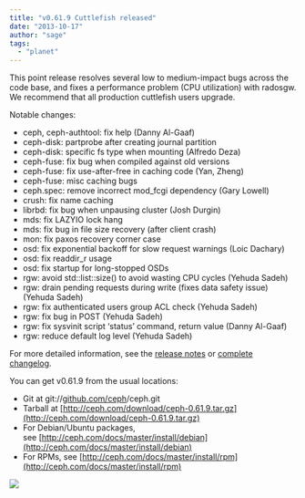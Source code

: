 ```yaml
---
title: "v0.61.9 Cuttlefish released"
date: "2013-10-17"
author: "sage"
tags: 
  - "planet"
---
```


This point release resolves several low to medium-impact bugs across the code base, and fixes a performance problem (CPU utilization) with radosgw. We recommend that all production cuttlefish users upgrade.

Notable changes:

- ceph, ceph-authtool: fix help (Danny Al-Gaaf)
- ceph-disk: partprobe after creating journal partition
- ceph-disk: specific fs type when mounting (Alfredo Deza)
- ceph-fuse: fix bug when compiled against old versions
- ceph-fuse: fix use-after-free in caching code (Yan, Zheng)
- ceph-fuse: misc caching bugs
- ceph.spec: remove incorrect mod\_fcgi dependency (Gary Lowell)
- crush: fix name caching
- librbd: fix bug when unpausing cluster (Josh Durgin)
- mds: fix LAZYIO lock hang
- mds: fix bug in file size recovery (after client crash)
- mon: fix paxos recovery corner case
- osd: fix exponential backoff for slow request warnings (Loic Dachary)
- osd: fix readdir\_r usage
- osd: fix startup for long-stopped OSDs
- rgw: avoid std::list::size() to avoid wasting CPU cycles (Yehuda Sadeh)
- rgw: drain pending requests during write (fixes data safety issue) (Yehuda Sadeh)
- rgw: fix authenticated users group ACL check (Yehuda Sadeh)
- rgw: fix bug in POST (Yehuda Sadeh)
- rgw: fix sysvinit script ‘status’ command, return value (Danny Al-Gaaf)
- rgw: reduce default log level (Yehuda Sadeh)

For more detailed information, see the [release notes](http://ceph.com/docs/master/release-notes/#v0-61-9-cuttlefish) or [complete changelog](http://ceph.com/docs/master/_downloads/v0.61.9.txt).

You can get v0.61.9 from the usual locations:

- Git at git://[github.com/ceph](http://github.com/ceph)/ceph.git
- Tarball at [http://ceph.com/download/ceph-0.61.9.tar.gz](http://ceph.com/download/ceph-0.61.9.tar.gz)
- For Debian/Ubuntu packages, see [http://ceph.com/docs/master/install/debian](http://ceph.com/docs/master/install/debian)
- For RPMs, see [http://ceph.com/docs/master/install/rpm](http://ceph.com/docs/master/install/rpm)

![](http://track.hubspot.com/__ptq.gif?a=268973&k=14&bu=http://ceph.com&r=http://ceph.com/releases/v0-61-9-cuttlefish-released/&bvt=rss&p=wordpress)
